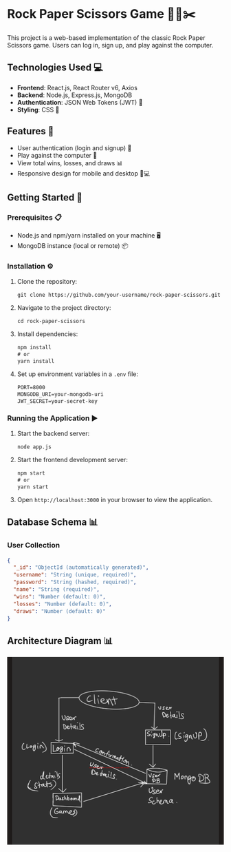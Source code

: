 # Rock Paper Scissors Game 🗿📃✂️

This project is a web-based implementation of the classic Rock Paper Scissors game. Users can log in, sign up, and play against the computer.

## Technologies Used 💻

- **Frontend**: React.js, React Router v6, Axios
- **Backend**: Node.js, Express.js, MongoDB
- **Authentication**: JSON Web Tokens (JWT) 🔑
- **Styling**: CSS 🎨

## Features 🚀

- User authentication (login and signup) 🚪
- Play against the computer 🤖
- View total wins, losses, and draws 📊
- Responsive design for mobile and desktop 📱💻

## Getting Started 🏁

### Prerequisites 📋

- Node.js and npm/yarn installed on your machine 🖥️
- MongoDB instance (local or remote) 📦

### Installation ⚙️

1. Clone the repository:
   ```
   git clone https://github.com/your-username/rock-paper-scissors.git
   ```

2. Navigate to the project directory:
   ```
   cd rock-paper-scissors
   ```

3. Install dependencies:
   ```
   npm install
   # or
   yarn install
   ```

4. Set up environment variables in a `.env` file:
   ```
   PORT=8000
   MONGODB_URI=your-mongodb-uri
   JWT_SECRET=your-secret-key
   ```

### Running the Application ▶️

1. Start the backend server:
   ```
   node app.js
   ```

2. Start the frontend development server:
   ```
   npm start
   # or
   yarn start
   ```

3. Open `http://localhost:3000` in your browser to view the application.


## Database Schema 📊

### User Collection

```json
{
  "_id": "ObjectId (automatically generated)",
  "username": "String (unique, required)",
  "password": "String (hashed, required)",
  "name": "String (required)",
  "wins": "Number (default: 0)",
  "losses": "Number (default: 0)",
  "draws": "Number (default: 0)"
}
```

## Architecture Diagram 📊

![Architecture Diagram](dataflow.jpeg)